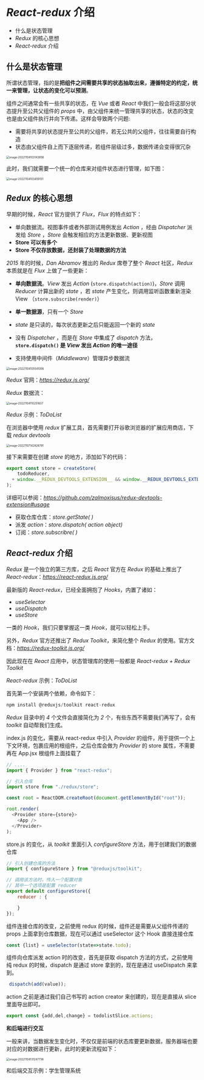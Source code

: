 # *React-redux* 介绍



- 什么是状态管理
- *Redux* 的核心思想
- *React-redux* 介绍



## 什么是状态管理

所谓状态管理，指的是**把组件之间需要共享的状态抽取出来，遵循特定的约定，统一来管理，让状态的变化可以预测**。

组件之间通常会有一些共享的状态，在 *Vue* 或者 *React* 中我们一般会将这部分状态提升至公共父组件的 *props* 中，由父组件来统一管理共享的状态，状态的改变也是由父组件执行并向下传递。这样会导致两个问题:

- 需要将共享的状态提升至公共的父组件，若无公共的父组件，往往需要自行构造
- 状态由父组件自上而下逐层传递，若组件层级过多，数据传递会变得很冗杂

<img src="https://xiejie-typora.oss-cn-chengdu.aliyuncs.com/2022-11-04-023144.png" alt="image-20221104103143856" style="zoom:50%;" />

此时，我们就需要一个统一的仓库来对组件状态进行管理，如下图：

<img src="https://xiejie-typora.oss-cn-chengdu.aliyuncs.com/2022-11-04-023459.png" alt="image-20221104103459131" style="zoom:50%;" />



## *Redux* 的核心思想

早期的时候，*React* 官方提供了 *Flux*，*Flux* 的特点如下：

- 单向数据流。视图事件或者外部测试用例发出 *Action* ，经由 *Dispatcher* 派发给 *Store* ，*Store* 会触发相应的方法更新数据、更新视图
- **Store 可以有多个**
- **Store 不仅存放数据，还封装了处理数据的方法**



*2015* 年的时候，*Dan Abramov* 推出的 *Redux* 席卷了整个 *React* 社区，*Redux* 本质就是在 *Flux* 上做了一些更新：

- **单向数据流**。*View* 发出 *Action* (`store.dispatch(action)`)，*Store* 调用 *Reducer* 计算出新的 *state* ，若 *state* 产生变化，则调用监听函数重新渲染 View （`store.subscribe(render)`）

- **单一数据源**，只有一个 *Store*

- *state* 是只读的，每次状态更新之后只能返回一个新的 *state*

- 没有 *Dispatcher* ，而是在 *Store* 中集成了 *dispatch* 方法，**`store.dispatch()` 是 *View* 发出 *Action* 的唯一途径**

- 支持使用中间件（*Middleware*）管理异步数据流

<img src="https://xiejie-typora.oss-cn-chengdu.aliyuncs.com/2022-11-04-025541.png" alt="image-20221104105541056" style="zoom:50%;" />

*Redux* 官网：*https://redux.js.org/*

*Redux* 数据流：

<img src="https://xiejie-typora.oss-cn-chengdu.aliyuncs.com/2022-11-04-030252.png" alt="image-20221104110251637" style="zoom:50%;" />

*Redux* 示例：*ToDoList*

在浏览器中使用 *redux* 扩展工具，首先需要打开谷歌浏览器的扩展应用商店，下载 *redux devtools*

<img src="https://xiejie-typora.oss-cn-chengdu.aliyuncs.com/2022-11-07-062826.png" alt="image-20221107142826791" style="zoom:50%;" />

接下来需要在创建 *store* 的地方，添加如下的代码：

```js
export const store = createStore(
    todoReducer,
  + window.__REDUX_DEVTOOLS_EXTENSION__ && window.__REDUX_DEVTOOLS_EXTENSION__()
);
```

详细可以参阅：*https://github.com/zalmoxisus/redux-devtools-extension#usage*



- 获取仓库仓库：*store.getState( )*
- 派发 *action*：*store.dispatch( action object)*
- 订阅：*store.subscribre( )*



## *React-redux* 介绍

*Redux* 是一个独立的第三方库，之后 *React* 官方在 *Redux* 的基础上推出了 *React-redux*：*https://react-redux.js.org/*

最新版的 *React-redux*，已经全面拥抱了 *Hooks*，内置了诸如：

- *useSelector*
- *useDispatch*
- *useStore*

一类的 *Hook*，我们只要掌握这一类 *Hook*，就可以轻松上手。

另外，*Redux* 官方还推出了 *Redux Toolkit*，来简化整个 *Redux* 的使用。官方文档：*https://redux-toolkit.js.org/*

因此现在在 *React* 应用中，状态管理库的使用一般都是 *React-redux + Redux Toolkit*



*React-redux* 示例：*ToDoList*

首先第一个安装两个依赖，命令如下：

```js
npm install @reduxjs/toolkit react-redux
```

*Redux* 目录中的 *4* 个文件会直接简化为 *2* 个，有些东西不需要我们再写了，会有 *toolkit* 自动帮我们生成。



index.js 的变化，需要从 react-redux 中引入 *Provider* 的组件，用于提供一个上下文环境，包裹应用的根组件，之后仓库会做为 *Provider* 的 store 属性，不需要再在 App.jsx 根组件上面挂载了

```js
// ....
import { Provider } from "react-redux";

// 引入仓库
import store from "./redux/store";

const root = ReactDOM.createRoot(document.getElementById("root"));

root.render(
  <Provider store={store}>
    <App />
  </Provider>
);
```



store.js 的变化，从 *toolkit* 里面引入 *configureStore* 方法，用于创建我们的数据仓库

```js
// 引入创建仓库的方法
import { configureStore } from "@reduxjs/toolkit";

// 调用该方法时，传入一个配置对象
// 其中一个选项是配置 reducer
export default configureStore({
    reducer : {

    }
});

```



组件连接仓库的改变，之前使用 redux 的时候，组件还是需要从父组件传递的 props 上面拿到仓库数据，现在可以通过 useSelector 这个 Hook 直接连接仓库

```js
const {list} = useSelector(state=>state.todo);
```



组件向仓库派发 action 时的改变，首先是获取 dispatch 方法的方式，之前使用纯 redux 的时候，dispatch 是通过 store 拿到的，现在是通过 useDispatch 来拿到。

```js
 dispatch(add(value));
```

action 之前是通过我们自己书写的 action creator 来创建的，现在是直接从 slice 里面导出即可。

```js
export const {add,del,change} = todolistSlice.actions;
```



**和后端进行交互**

一般来讲，当数据发生变化时，不仅仅是前端的状态库要更新数据，服务器端也要对应的对数据进行更新，此时的更新流程如下：

<img src="https://xiejie-typora.oss-cn-chengdu.aliyuncs.com/2022-11-04-051248.png" alt="image-20221104131247736" style="zoom:50%;" />

和后端交互示例：学生管理系统

